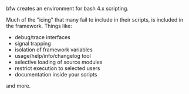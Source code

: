 bfw creates an environment for bash 4.x scripting.

Much of the "icing" that many fail to include in their scripts, is included in the framework. Things like:

  * debug/trace interfaces
  * signal trapping
  * isolation of framework variables
  * usage/help/info/changelog tool
  * selective loading of source modules
  * restrict execution to selected users
  * documentation inside your scripts

and more.